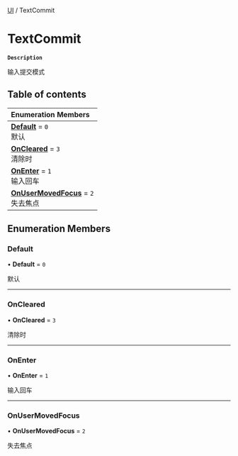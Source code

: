 [UI](../modules/UI.UI.md) / TextCommit

# TextCommit <Badge type="tip" text="Enumeration" />

**`Description`**

输入提交模式

## Table of contents

| Enumeration Members                                                              |
| :------------------------------------------------------------------------------- |
| **[Default](UI.UI.TextCommit.md#default)** = `0` <br> 默认                       |
| **[OnCleared](UI.UI.TextCommit.md#oncleared)** = `3` <br> 清除时                 |
| **[OnEnter](UI.UI.TextCommit.md#onenter)** = `1` <br> 输入回车                   |
| **[OnUserMovedFocus](UI.UI.TextCommit.md#onusermovedfocus)** = `2` <br> 失去焦点 |

## Enumeration Members

### Default

• **Default** = `0`

默认

---

### OnCleared

• **OnCleared** = `3`

清除时

---

### OnEnter

• **OnEnter** = `1`

输入回车

---

### OnUserMovedFocus

• **OnUserMovedFocus** = `2`

失去焦点
